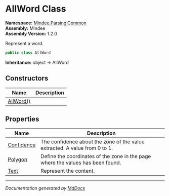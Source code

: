﻿<!--  
  <auto-generated>   
    The contents of this file were generated by a tool.  
    Changes to this file may be list if the file is regenerated  
  </auto-generated>   
-->

# AllWord Class

**Namespace:** [Mindee.Parsing.Common](../index.md)  
**Assembly:** Mindee  
**Assembly Version:** 1.2.0

Represent a word.

```csharp
public class AllWord
```

**Inheritance:** object → AllWord

## Constructors

| Name                               | Description |
| ---------------------------------- | ----------- |
| [AllWord()](constructors/index.md) |             |

## Properties

| Name                                   | Description                                                                     |
| -------------------------------------- | ------------------------------------------------------------------------------- |
| [Confidence](properties/Confidence.md) | The confidence about the zone of the value extracted. A value from 0 to 1.      |
| [Polygon](properties/Polygon.md)       | Define the coordinates of the zone in the page where the values has been found. |
| [Text](properties/Text.md)             | Represent the content.                                                          |

___

*Documentation generated by [MdDocs](https://github.com/ap0llo/mddocs)*
